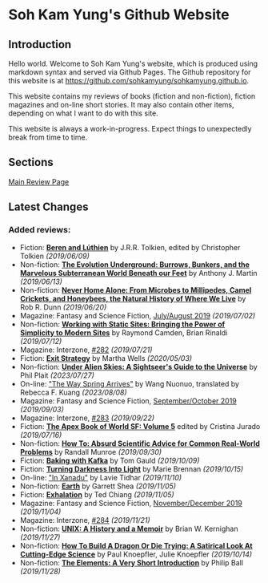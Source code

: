 # Soh Kam Yung's Github Website

## Introduction

Hello world. Welcome to Soh Kam Yung's website, which is produced using markdown syntax and served via Github Pages. The Github repository for this website is at <https://github.com/sohkamyung/sohkamyung.github.io>.

This website contains my reviews of books (fiction and non-fiction), fiction magazines and on-line short stories. It may also contain other items, depending on what I want to do with this site.

This website is always a work-in-progress. Expect things to unexpectedly break from time to time.

## Sections

[Main Review Page](reviews/README.md)

## Latest Changes

### Added reviews:
- Fiction: [**Beren and Lúthien**](reviews/fiction/2019/20190609-BerenLuthien.md) by J.R.R. Tolkien, edited by Christopher Tolkien *(2019/06/09)*
- Non-fiction: [**The Evolution Underground: Burrows, Bunkers, and the Marvelous Subterranean World Beneath our Feet**](reviews/nonfiction/2019/20190613-EvolutionUnderground.md) by Anthony J. Martin *(2019/06/13)*
- Non-fiction: [**Never Home Alone: From Microbes to Millipedes, Camel Crickets, and Honeybees, the Natural History of Where We Live**](reviews/nonfiction/2019/20190620-NeverHomeAlone.md) by Rob R. Dunn *(2019/06/20)*
- Magazine: Fantasy and Science Fiction, [July/August 2019](reviews/magazines/FantasyAndScienceFiction/20190702-FSF201907.md) *(2019/07/02)*
- Non-fiction: [**Working with Static Sites: Bringing the Power of Simplicity to Modern Sites**](reviews/nonfiction/2019/20190712-WorkingStaticSites.md) by Raymond Camden, Brian Rinaldi *(2019/07/12)*
- Magazine: Interzone, [#282](reviews/magazines/Interzone/20190721-Interzone282.md) *(2019/07/21)*
- Fiction: [**Exit Strategy**](reviews/fiction/2020/20200503-ExitStrategy.md) by Martha Wells *(2020/05/03)*
- Non-fiction: [**Under Alien Skies: A Sightseer's Guide to the Universe**](reviews/nonfiction/2023/20230727-UnderAlienSkies.md) by Phil Plait *(2023/07/27)*
- On-line: ["The Way Spring Arrives"](reviews/online/2023/20230808-WaySpringArrives.md) by Wang Nuonuo, translated by Rebecca F. Kuang *(2023/08/08)*
- Magazine: Fantasy and Science Fiction, [September/October 2019](reviews/magazines/FantasyAndScienceFiction/20190903-FSF201909.md) *(2019/09/03)*
- Magazine: Interzone, [#283](reviews/magazines/Interzone/20190922-Interzone283.md) *(2019/09/22)*
- Fiction: [**The Apex Book of World SF: Volume 5**](reviews/fiction/2019/20190716-ApexBookWorldSF5.md) edited by Cristina Jurado *(2019/07/16)*
- Non-fiction: [**How To: Absurd Scientific Advice for Common Real-World Problems**](reviews/nonfiction/2019/20190930-HowTo.md) by Randall Munroe *(2019/09/30)*
- Fiction: [**Baking with Kafka**](reviews/fiction/2019/20191009-BakingKafka.md) by Tom Gauld *(2019/10/09)*
- Fiction: [**Turning Darkness Into Light**](reviews/fiction/2019/20191015-TurningDarknessIntoLight.md) by Marie Brennan *(2019/10/15)*
- On-line: ["In Xanadu"](reviews/online/2019/20191110-InXanadu.md) by Lavie Tidhar *(2019/11/10)*
- Non-fiction: [**Earth**](reviews/nonfiction/2019/20191105-Earth.md) by Garrett Shea *(2019/11/05)*
- Fiction: [**Exhalation**](reviews/fiction/2019/20191105-Exhalation.md) by Ted Chiang *(2019/11/05)*
- Magazine: Fantasy and Science Fiction, [November/December 2019](reviews/magazines/FantasyAndScienceFiction/20191104-FSF201911.md) *(2019/11/04)*
- Magazine: Interzone, [#284](reviews/magazines/Interzone/20191121-Interzone284.md) *(2019/11/21)*
- Non-fiction: [**UNIX: A History and a Memoir**](reviews/nonfiction/2019/20191127-UnixHistoryMemoir.md) by Brian W. Kernighan *(2019/11/27)*
- Non-fiction: [**How To Build A Dragon Or Die Trying: A Satirical Look At Cutting-Edge Science**](reviews/nonfiction/2019/20191014-HowBuildDragonDieTrying.md) by Paul Knoepfler, Julie Knoepfler *(2019/10/14)*
- Non-fiction: [**The Elements: A Very Short Introduction**](reviews/nonfiction/2019/20191128-ElementsVeryShortIntroduction.md) by Philip Ball *(2019/11/28)*
